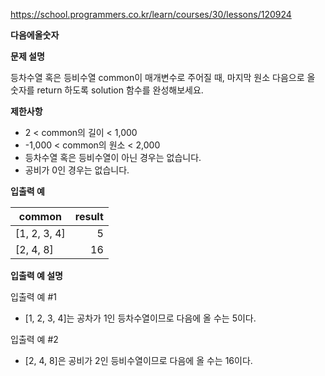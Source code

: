 https://school.programmers.co.kr/learn/courses/30/lessons/120924 <br>

**다음에올숫자**

**문제 설명**

등차수열 혹은 등비수열 common이 매개변수로 주어질 때, 마지막 원소 다음으로 올 <br>숫자를 return 하도록 solution 함수를 완성해보세요.

**제한사항**

- 2 < common의 길이 < 1,000
- -1,000 < common의 원소 < 2,000
- 등차수열 혹은 등비수열이 아닌 경우는 없습니다.
- 공비가 0인 경우는 없습니다.

**입출력 예**

| common       | result |
|--------------|-------:|
| [1, 2, 3, 4] |      5 |
| [2, 4, 8]    |     16 |

**입출력 예 설명**

입출력 예 #1

- [1, 2, 3, 4]는 공차가 1인 등차수열이므로 다음에 올 수는 5이다.

입출력 예 #2

- [2, 4, 8]은 공비가 2인 등비수열이므로 다음에 올 수는 16이다.